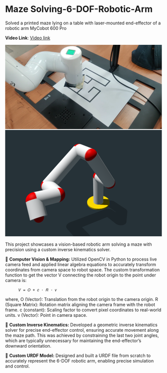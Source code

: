 # Maze Solving-6-DOF-Robotic-Arm
Solved a printed maze lying on a table with laser-mounted end-effector of a robotic arm MyCobot 600 Pro

**Video Link**: [Video link](https://youtu.be/8pNSNreSBco)

![Maze_Solving](https://raw.githubusercontent.com/Sjschhabra/Maze-Solving-6-DOF-Robotic-Arm/refs/heads/main/media/Screenshot%202025-04-01%20150416.png)
![Robot](https://raw.githubusercontent.com/Sjschhabra/Maze-Solving-6-DOF-Robotic-Arm/refs/heads/main/media/Screenshot%202025-03-12%20184611.png)

This project showcases a vision-based robotic arm solving a maze with precision using a custom inverse kinematics solver.

🔹 **Computer Vision & Mapping:** Utilized OpenCV in Python to process live camera feed and applied linear algebra equations to accurately transform coordinates from camera space to robot space.
The custom transformation function to get the vector V connecting the robot origin to the point under camera is:

          𝑉 = 𝑂 + 𝑐 ⋅ 𝑅 ⋅ 𝑣

  where,
  O (Vector): Translation from the robot origin to the camera origin.
  R (Square Matrix): Rotation matrix aligning the camera frame with the robot frame.
  c (constant): Scaling factor to convert pixel coordinates to real-world units.
  v (Vector): Point in camera space.


🔹 **Custom Inverse Kinematics:** Developed a geometric inverse kinematics solver for precise end-effector control, ensuring accurate movement along the maze path. This was achieved by constraining the last two joint angles, which are typically unnecessary for maintaining the end-effector’s downward orientation.

🔹 **Custom URDF Model:** Designed and built a URDF file from scratch to accurately represent the 6-DOF robotic arm, enabling precise simulation and control.
